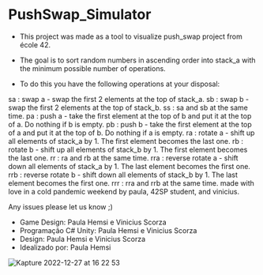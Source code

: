 # PushSwap_Simulator

* This project was made as a tool to visualize push_swap project from école 42.

* The goal is to sort random numbers in ascending order into stack_a with the minimum possible number of operations. 

* To do this you have the following operations at your disposal: 

>
sa : swap a - swap the first 2 elements at the top of stack_a.
sb : swap b - swap the first 2 elements at the top of stack_b.
ss : sa and sb at the same time. 
pa : push a - take the first element at the top of b and put it at the top of a. Do nothing if b is empty.
pb : push b - take the first element at the top of a and put it at the top of b. Do nothing if a is empty. 
ra : rotate a - shift up all elements of stack_a by 1. The first element becomes the last one. 
rb : rotate b - shift up all elements of stack_b by 1. The first element becomes the last one. 
rr : ra and rb at the same time. 
rra : reverse rotate a - shift down all elements of stack_a by 1. The last element becomes the first one.  
rrb : reverse rotate b - shift down all elements of stack_b by 1. The last element becomes the first one. 
rrr : rra and rrb at the same time.
made with love in a cold pandemic weekend by paula, 42SP student, and vinicius.
>

Any issues please let us know ;)

* Game Design: Paula Hemsi e Vinicius Scorza
* Programação C# Unity: Paula Hemsi e Vinicius Scorza
* Design: Paula Hemsi e Vinicius Scorza
* Idealizado por: Paula Hemsi


![Kapture 2022-12-27 at 16 22 53](https://user-images.githubusercontent.com/63563271/209687202-2e128788-95cc-4449-aeb9-6aa28389e144.gif)
